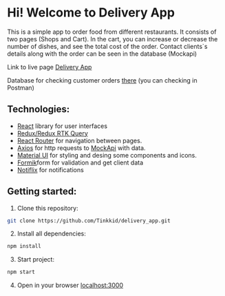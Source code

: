 # Hi! Welcome to Delivery App

This is a simple app to order food from different restaurants. It consists of
two pages (Shops and Cart). In the cart, you can increase or decrease the number
of dishes, and see the total cost of the order. Contact clients`s details along
with the order can be seen in the database (Mockapi)

Link to live page [Delivery App](https://tinkkid.github.io/delivery_app/)

Database for checking customer orders
[there](https://646cc2357b42c06c3b2bf569.mockapi.io/api/delivery/orders) (you
can checking in Postman)

## Technologies:

- [React](https://react.dev/) library for user interfaces
- [Redux/Redux RTK Query](https://redux-toolkit.js.org/introduction/getting-started)
- [React Router](https://reactrouter.com/en/main) for navigation between pages.
- [Axios](https://axios-http.com/docs/intro) for http requests to
  [MockApi](https://mockapi.io/) with data.
- [Material UI](https://mui.com/material-ui/getting-started/installation/) for
  styling and desing some components and icons.
- [Formik](https://formik.org/)form for validation and get client data
- [Notiflix](https://github.com/notiflix/Notiflix) for notifications

## Getting started:

1. Clone this repository:

```bash
git clone https://github.com/Tinkkid/delivery_app.git
```

2. Install all dependencies:

```bash
npm install
```

3. Start project:

```bash
npm start
```

4. Open in your browser [localhost:3000](http://localhost:3000/delivery_app/)
